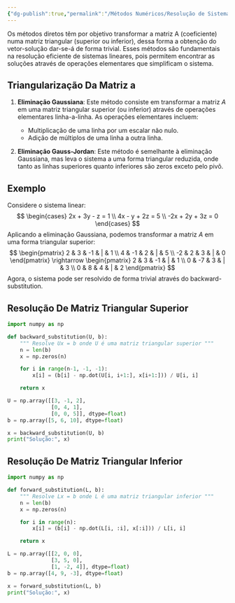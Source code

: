 ```yaml
---
{"dg-publish":true,"permalink":"/Métodos Numéricos/Resolução de Sistemas Lineares/Métodos Diretos - Sistema Triangular/","dgPassFrontmatter":true,"created":"2025-04-01T11:34:54.136-03:00"}
---
```



Os métodos diretos têm por objetivo transformar a matriz A (coeficiente) numa matriz triangular (superior ou inferior), dessa forma a obtenção do vetor-solução dar-se-á de forma trivial. Esses métodos são fundamentais na resolução eficiente de sistemas lineares, pois permitem encontrar as soluções através de operações elementares que simplificam o sistema.

## Triangularização Da Matriz a

1. **Eliminação Gaussiana**: Este método consiste em transformar a matriz $A$ em uma matriz triangular superior (ou inferior) através de operações elementares linha-a-linha. As operações elementares incluem:
   - Multiplicação de uma linha por um escalar não nulo.
   - Adição de múltiplos de uma linha a outra linha.

2. **Eliminação Gauss-Jordan**: Este método é semelhante à eliminação Gaussiana, mas leva o sistema a uma forma triangular reduzida, onde tanto as linhas superiores quanto inferiores são zeros exceto pelo pivô.

## Exemplo

Considere o sistema linear:
$$
\begin{cases}
2x + 3y - z = 1 \\
4x - y + 2z = 5 \\
-2x + 2y + 3z = 0
\end{cases}
$$
Aplicando a eliminação Gaussiana, podemos transformar a matriz $A$ em uma forma triangular superior:
$$
\begin{pmatrix}
2 & 3 & -1 & | & 1 \\
4 & -1 & 2 & | & 5 \\
-2 & 2 & 3 & | & 0
\end{pmatrix} \rightarrow 
\begin{pmatrix}
2 & 3 & -1 & | & 1 \\
0 & -7 & 3 & | & 3 \\
0 & 8 & 4 & | & 2
\end{pmatrix}
$$
Agora, o sistema pode ser resolvido de forma trivial através do backward-substitution.

## Resolução De Matriz Triangular Superior

```python
import numpy as np

def backward_substitution(U, b):
    """ Resolve Ux = b onde U é uma matriz triangular superior """
    n = len(b)
    x = np.zeros(n)

    for i in range(n-1, -1, -1):
        x[i] = (b[i] - np.dot(U[i, i+1:], x[i+1:])) / U[i, i]

    return x

U = np.array([[3, -1, 2],
              [0, 4, 1],
              [0, 0, 5]], dtype=float)
b = np.array([5, 6, 10], dtype=float)

x = backward_substitution(U, b)
print("Solução:", x)
```

## Resolução De Matriz Triangular Inferior

```python
import numpy as np

def forward_substitution(L, b):
    """ Resolve Lx = b onde L é uma matriz triangular inferior """
    n = len(b)
    x = np.zeros(n)

    for i in range(n):
        x[i] = (b[i] - np.dot(L[i, :i], x[:i])) / L[i, i]

    return x

L = np.array([[2, 0, 0],
              [3, 5, 0],
              [1, -2, 4]], dtype=float)
b = np.array([4, 9, -3], dtype=float)

x = forward_substitution(L, b)
print("Solução:", x)
```
